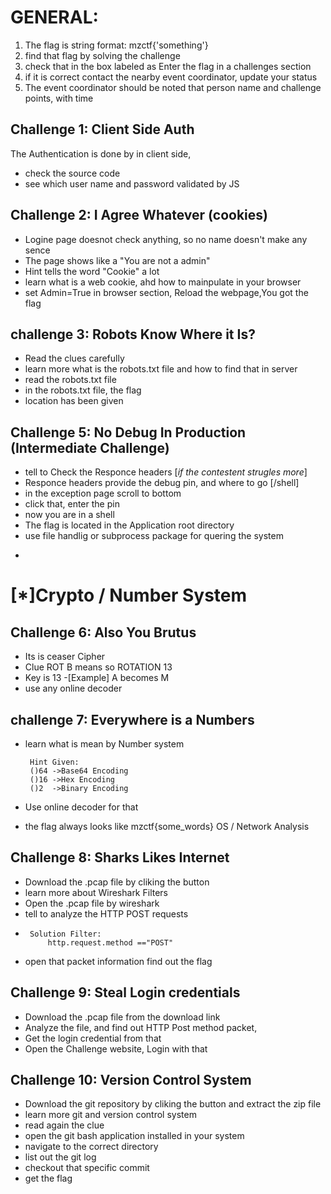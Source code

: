 # GENERAL:
	

 1. The flag is string format: mzctf{'something'}
 2. find that flag by solving the challenge
 3. check that in the box labeled as Enter the flag in a challenges section
 4. if it is correct contact the nearby event coordinator, update your status
 5. The event coordinator should be noted that person name and challenge points, with time


	

## Challenge 1:  Client Side Auth
	
The Authentication is done by in client side,
 - check the source code
 - see which user name and password validated by JS

## Challenge 2: I Agree Whatever (cookies)

	    

 - Logine page doesnot check anything, so no name doesn't make any sence
 - The page shows like a "You are not a admin"
 - Hint tells the  word "Cookie" a lot
 - learn what is a web cookie, ahd how to mainpulate in your browser
 - set Admin=True in browser section, Reload the webpage,You got the flag
 

## challenge 3: Robots Know Where it Is?

	
		

 - Read the clues carefully
 - learn more what is the robots.txt file and how to find that in server
 - read the robots.txt file
 - in the robots.txt file, the flag
 - location has been given

## Challenge 5: No Debug In Production (Intermediate Challenge)


	

 - tell to Check the  Responce headers [*if the contestent strugles
   more*]
 - Responce headers provide the debug pin, and where to go  [/shell]
 - in the exception page scroll to bottom
 - click that, enter the pin
 - now you are in a shell
 - The flag is located in the Application root directory
 - use file handlig or subprocess package for quering the system

  
*

# [*]Crypto / Number System




## Challenge 6: Also You Brutus

		

 - Its is ceaser Cipher
 - Clue ROT B  means so ROTATION 13
 - Key is 13
 -[Example] A becomes M 
 - use any online decoder

## challenge 7: Everywhere is a Numbers

		

 - learn what is mean by Number system

		Hint Given:
		()64 ->Base64 Encoding
		()16 ->Hex Encoding
		()2  ->Binary Encoding 


 - Use online decoder for that
 - the flag always looks like  mzctf{some_words}
OS / Network Analysis	

## Challenge 8: Sharks Likes Internet

		

 - Download the .pcap file by cliking the button
 - learn more about Wireshark Filters
 - Open the .pcap file by wireshark
 - tell to analyze the HTTP POST requests
 - 
		Solution Filter: 
			http.request.method =="POST"
	
 - open that packet information find out the flag

## Challenge 9: Steal Login credentials
 - Download the .pcap file from the download link
 - Analyze the file, and find out HTTP Post method packet,
 - Get the login credential from that
 - Open the Challenge website, Login with that

			

## Challenge 10: Version Control System
 - Download the git repository  by cliking the button and extract the
   zip file
 - learn more git and version control system
 - read again the clue
 - open the git bash application installed in your system
 - navigate to the correct directory
 - list out the git log
 - checkout that specific commit
 - get the flag
